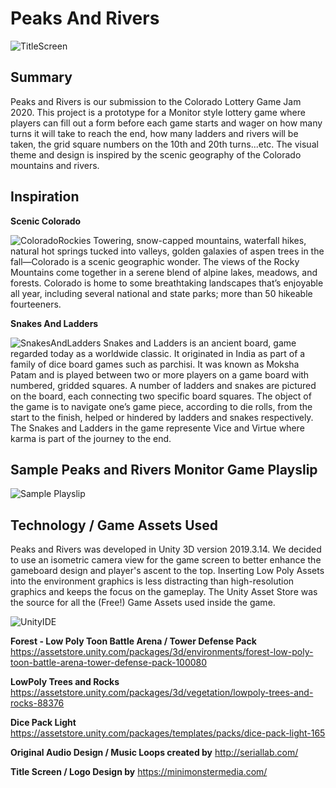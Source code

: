 # Peaks And Rivers

![TitleScreen](../../blob/master/src/Assets/Images/tItleScreen.png)

## Summary
Peaks and Rivers is our submission to the Colorado Lottery Game Jam 2020. This project is a prototype for a Monitor style lottery game where players can fill out a form before each game starts and wager on how many turns it will take to reach the end, how many ladders and rivers will be taken, the grid square numbers on the 10th and 20th turns...etc. The visual theme and design is inspired by the scenic geography of the Colorado mountains and rivers.

## Inspiration
**Scenic Colorado**

![ColoradoRockies](../../blob/master/src/Assets/Images/RockyMountains.jpg)
Towering, snow-capped mountains, waterfall hikes, natural hot springs tucked into valleys, golden galaxies of aspen trees in the fall—Colorado is a scenic geographic wonder. The views of the Rocky Mountains come together in a serene blend of alpine lakes, meadows, and forests. Colorado is home to some breathtaking landscapes that’s enjoyable all year, including several national and state parks; more than 50 hikeable fourteeners.

**Snakes And Ladders**

![SnakesAndLadders](../../blob/master/src/Assets/Images/childsgame.jpg)
Snakes and Ladders is an ancient board, game regarded today as a worldwide classic. It originated in India as part of a family of dice board games such as parchisi. It was known as Moksha Patam and is played between two or more players on a game board with numbered, gridded squares. A number of ladders and snakes are pictured on the board, each connecting two specific board squares. The object of the game is to navigate one’s game piece, according to die rolls, from the start to the finish, helped or hindered by ladders and snakes respectively. The Snakes and Ladders in the game represente Vice and Virtue where karma is part of the journey to the end.

## Sample Peaks and Rivers Monitor Game Playslip
![Sample Playslip](../../blob/master/src/Assets/Images/playslip.jpg)

## Technology / Game Assets Used
Peaks and Rivers was developed in Unity 3D version 2019.3.14. We decided to use an isometric camera view for the game screen to better enhance the gameboard design and player's ascent to the top. Inserting Low Poly Assets into the environment graphics is less distracting than high-resolution graphics and keeps the focus on the gameplay. The Unity Asset Store was the source for all the (Free!) Game Assets used inside the game. 

![UnityIDE](../../blob/master/src/Assets/Images/IDE.png)

**Forest - Low Poly Toon Battle Arena / Tower Defense Pack**
https://assetstore.unity.com/packages/3d/environments/forest-low-poly-toon-battle-arena-tower-defense-pack-100080

**LowPoly Trees and Rocks**
https://assetstore.unity.com/packages/3d/vegetation/lowpoly-trees-and-rocks-88376

**Dice Pack Light**
https://assetstore.unity.com/packages/templates/packs/dice-pack-light-165

**Original Audio Design / Music Loops created by**
http://seriallab.com/

**Title Screen / Logo Design by**
https://minimonstermedia.com/
